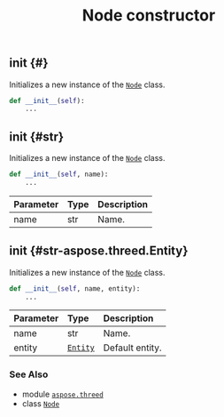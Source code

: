 ﻿---
title: Node constructor
second_title: Aspose.3D for Python via .NET API References
description: 
type: docs
weight: 10
url: /python-net/aspose.threed/node/__init__/
is_root: false
---

## __init__ {#}

Initializes a new instance of the [`Node`](/3d/python-net/aspose.threed/node) class.



```python
def __init__(self):
    ...
```




## __init__ {#str}

Initializes a new instance of the [`Node`](/3d/python-net/aspose.threed/node) class.



```python
def __init__(self, name):
    ...
```


| Parameter | Type | Description |
| :- | :- | :- |
| name | str | Name. |


## __init__ {#str-aspose.threed.Entity}

Initializes a new instance of the [`Node`](/3d/python-net/aspose.threed/node) class.



```python
def __init__(self, name, entity):
    ...
```


| Parameter | Type | Description |
| :- | :- | :- |
| name | str | Name. |
| entity | [`Entity`](/3d/python-net/aspose.threed/entity) | Default entity. |



### See Also
* module [`aspose.threed`](../../)
* class [`Node`](/3d/python-net/aspose.threed/node)

